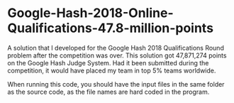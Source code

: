 # Google-Hash-2018-Online-Qualifications-47.8-million-points
A solution that I developed for the Google Hash 2018 Qualifications Round problem after the competition was over. This solution got  47,871,274 points on the Google Hash Judge System. Had it been submitted during the competition, it would have placed my team in top 5% teams worldwide.

When running this code, you should have the input files in the same folder as the source code, as the file names are hard coded in the program.

